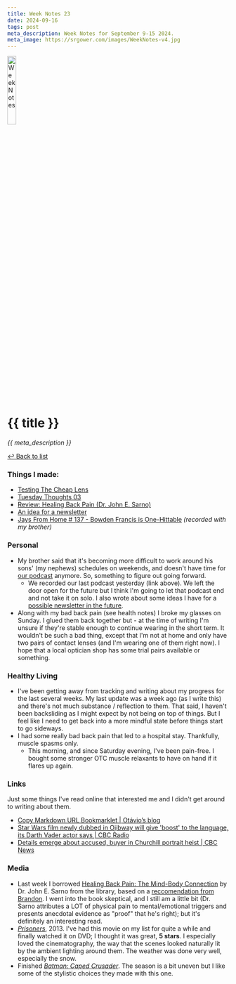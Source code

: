 ```yaml
---
title: Week Notes 23
date: 2024-09-16
tags: post
meta_description: Week Notes for September 9-15 2024.
meta_image: https://srgower.com/images/WeekNotes-v4.jpg
---
```


<img src="/images/WeekNotes-v4.jpg" width="20%" height="20%" alt="Week Notes" />

# {{ title }}

*{{ meta_description }}*

[↩ Back to list](/weeknotes/)

### Things I made:

- [Testing The Cheap Lens](https://lwgrs.bearblog.dev/testing-the-cheap-lens/) 
- [Tuesday Thoughts 03](https://lwgrs.bearblog.dev/tues-thoughts-03/) 
- [Review: Healing Back Pain (Dr. John E. Sarno)](https://lwgrs.bearblog.dev/healing-back-pain/) 
- [An idea for a newsletter](https://lwgrs.bearblog.dev/an-idea-for-a-newsletter/) 
- [Jays From Home # 137 - Bowden Francis is One-Hittable](https://jays-from-home.pinecast.co/episode/f135e5f8/bowden-francis-is-one-hittable) *(recorded with my brother)* 


### Personal

- My brother said that it's becoming more difficult to work around his sons' (my nephews) schedules on weekends, and doesn't have time for [our podcast](https://pinecast.co/jays-from-home/) anymore. So, something to figure out going forward. 
  - We recorded our last podcast yesterday (link above). We left the door open for the future but I think I'm going to let that podcast end and not take it on solo. I also wrote about some ideas I have for a [possible newsletter in the future](https://lwgrs.bearblog.dev/an-idea-for-a-newsletter/).
- Along with my bad back pain (see health notes) I broke my glasses on Sunday. I glued them back together but - at the time of writing I'm unsure if they're stable enough to continue wearing in the short term. It wouldn't be such a bad thing, except that I'm not at home and only have two pairs of contact lenses (and I'm wearing one of them right now). I hope that a local optician shop has some trial pairs available or something. 

### Healthy Living

- I've been getting away from tracking and writing about my progress for the last several weeks. My last update was a week ago (as I write this) and there's not much substance / reflection to them. That said, I haven't been backsliding as I might expect by not being on top of things. But I feel like I need to get back into a more mindful state before things start to go sideways. 
- I had some really bad back pain that led to a hospital stay. Thankfully, muscle spasms only. 
  - This morning, and since Saturday evening, I've been pain-free. I bought some stronger OTC muscle relaxants to have on hand if it flares up again.

### Links 

Just some things I've read online that interested me and I didn't get around to writing about them.

- [Copy Markdown URL Bookmarklet | Otávio’s blog](https://otavio.cc/copy-markdown-url-bookmarklet/) 
- [Star Wars film newly dubbed in Ojibway will give 'boost' to the language, its Darth Vader actor says | CBC Radio](https://www.cbc.ca/radio/day6/ojibway-star-wars-darth-vader-1.7322979)
- [Details emerge about accused, buyer in Churchill portrait heist | CBC News](https://www.cbc.ca/news/canada/ottawa/winston-churchill-portrait-stolen-buyer-suspect-1.7321364) 

### Media

- Last week I borrowed [Healing Back Pain: The Mind-Body Connection](https://app.thestorygraph.com/books/f167ab03-ae71-4ab3-bbc6-0a09c6a68c87) by Dr. John E. Sarno from the library, based on a [reccomendation from Brandon](https://brandons-journal.com/post/dr-sarno-and-back-pain/). I went into the book skeptical, and I still am a little bit (Dr. Sarno attributes a LOT of physical pain to mental/emotional triggers and presents anecdotal evidence as "proof" that he's right); but it's definitely an interesting read. 
- *[Prisoners](https://www.themoviedb.org/movie/146233-prisoners)*, 2013. I've had this movie on my list for quite a while and finally watched it on DVD; I thought it was great, **5 stars**. I especially loved the cinematography, the way that the scenes looked naturally lit by the ambient lighting around them. The weather was done very well, especially the snow. 
- Finished *[Batman: Caped Crusader](https://www.themoviedb.org/tv/125909-batman-caped-crusader)*. The season is a bit uneven but I like some of the stylistic choices they made with this one.

